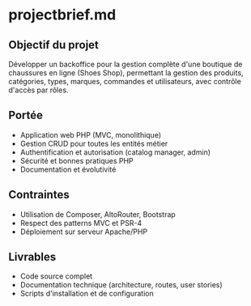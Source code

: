 # projectbrief.md

## Objectif du projet

Développer un backoffice pour la gestion complète d'une boutique de chaussures en ligne (Shoes Shop), permettant la gestion des produits, catégories, types, marques, commandes et utilisateurs, avec contrôle d'accès par rôles.

## Portée

- Application web PHP (MVC, monolithique)
- Gestion CRUD pour toutes les entités métier
- Authentification et autorisation (catalog manager, admin)
- Sécurité et bonnes pratiques PHP
- Documentation et évolutivité

## Contraintes

- Utilisation de Composer, AltoRouter, Bootstrap
- Respect des patterns MVC et PSR-4
- Déploiement sur serveur Apache/PHP

## Livrables

- Code source complet
- Documentation technique (architecture, routes, user stories)
- Scripts d'installation et de configuration
